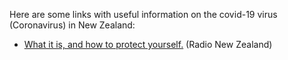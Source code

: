 Here are some links with useful information on the covid-19 virus (Coronavirus) in New Zealand:
- [What it is, and how to protect yourself.](https://www.rnz.co.nz/news/national/410402/coronavirus-what-is-covid-19-and-how-to-protect-yourself-from-the-outbreak) (Radio New Zealand)

